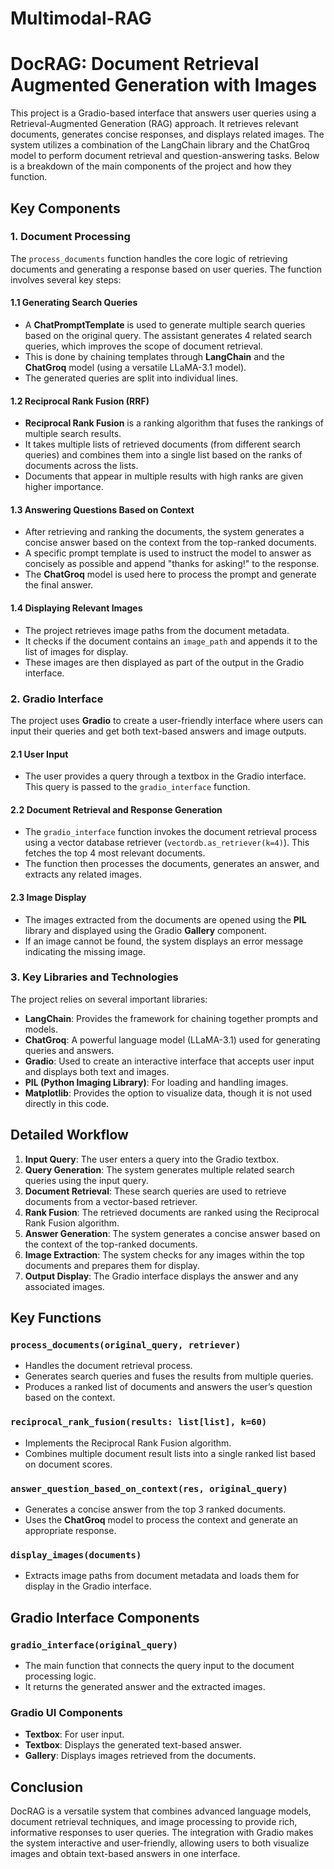 # Multimodal-RAG

# DocRAG: Document Retrieval Augmented Generation with Images

This project is a Gradio-based interface that answers user queries using a Retrieval-Augmented Generation (RAG) approach. It retrieves relevant documents, generates concise responses, and displays related images. The system utilizes a combination of the LangChain library and the ChatGroq model to perform document retrieval and question-answering tasks. Below is a breakdown of the main components of the project and how they function.

## Key Components

### 1. **Document Processing**
The `process_documents` function handles the core logic of retrieving documents and generating a response based on user queries. The function involves several key steps:

#### 1.1 **Generating Search Queries**
- A **ChatPromptTemplate** is used to generate multiple search queries based on the original query. The assistant generates 4 related search queries, which improves the scope of document retrieval.
- This is done by chaining templates through **LangChain** and the **ChatGroq** model (using a versatile LLaMA-3.1 model).
- The generated queries are split into individual lines.

#### 1.2 **Reciprocal Rank Fusion (RRF)**
- **Reciprocal Rank Fusion** is a ranking algorithm that fuses the rankings of multiple search results.
- It takes multiple lists of retrieved documents (from different search queries) and combines them into a single list based on the ranks of documents across the lists.
- Documents that appear in multiple results with high ranks are given higher importance.
  
#### 1.3 **Answering Questions Based on Context**
- After retrieving and ranking the documents, the system generates a concise answer based on the context from the top-ranked documents.
- A specific prompt template is used to instruct the model to answer as concisely as possible and append "thanks for asking!" to the response.
- The **ChatGroq** model is used here to process the prompt and generate the final answer.

#### 1.4 **Displaying Relevant Images**
- The project retrieves image paths from the document metadata. 
- It checks if the document contains an `image_path` and appends it to the list of images for display.
- These images are then displayed as part of the output in the Gradio interface.

### 2. **Gradio Interface**
The project uses **Gradio** to create a user-friendly interface where users can input their queries and get both text-based answers and image outputs.

#### 2.1 **User Input**
- The user provides a query through a textbox in the Gradio interface. This query is passed to the `gradio_interface` function.

#### 2.2 **Document Retrieval and Response Generation**
- The `gradio_interface` function invokes the document retrieval process using a vector database retriever (`vectordb.as_retriever(k=4)`). This fetches the top 4 most relevant documents.
- The function then processes the documents, generates an answer, and extracts any related images.

#### 2.3 **Image Display**
- The images extracted from the documents are opened using the **PIL** library and displayed using the Gradio **Gallery** component.
- If an image cannot be found, the system displays an error message indicating the missing image.

### 3. **Key Libraries and Technologies**
The project relies on several important libraries:
- **LangChain**: Provides the framework for chaining together prompts and models.
- **ChatGroq**: A powerful language model (LLaMA-3.1) used for generating queries and answers.
- **Gradio**: Used to create an interactive interface that accepts user input and displays both text and images.
- **PIL (Python Imaging Library)**: For loading and handling images.
- **Matplotlib**: Provides the option to visualize data, though it is not used directly in this code.

## Detailed Workflow
1. **Input Query**: The user enters a query into the Gradio textbox.
2. **Query Generation**: The system generates multiple related search queries using the input query.
3. **Document Retrieval**: These search queries are used to retrieve documents from a vector-based retriever.
4. **Rank Fusion**: The retrieved documents are ranked using the Reciprocal Rank Fusion algorithm.
5. **Answer Generation**: The system generates a concise answer based on the context of the top-ranked documents.
6. **Image Extraction**: The system checks for any images within the top documents and prepares them for display.
7. **Output Display**: The Gradio interface displays the answer and any associated images.

## Key Functions

### `process_documents(original_query, retriever)`
- Handles the document retrieval process.
- Generates search queries and fuses the results from multiple queries.
- Produces a ranked list of documents and answers the user’s question based on the context.

### `reciprocal_rank_fusion(results: list[list], k=60)`
- Implements the Reciprocal Rank Fusion algorithm.
- Combines multiple document result lists into a single ranked list based on document scores.

### `answer_question_based_on_context(res, original_query)`
- Generates a concise answer from the top 3 ranked documents.
- Uses the **ChatGroq** model to process the context and generate an appropriate response.

### `display_images(documents)`
- Extracts image paths from document metadata and loads them for display in the Gradio interface.

## Gradio Interface Components

### `gradio_interface(original_query)`
- The main function that connects the query input to the document processing logic.
- It returns the generated answer and the extracted images.

### Gradio UI Components
- **Textbox**: For user input.
- **Textbox**: Displays the generated text-based answer.
- **Gallery**: Displays images retrieved from the documents.

## Conclusion
DocRAG is a versatile system that combines advanced language models, document retrieval techniques, and image processing to provide rich, informative responses to user queries. The integration with Gradio makes the system interactive and user-friendly, allowing users to both visualize images and obtain text-based answers in one interface.
